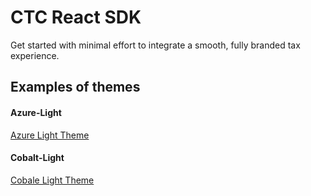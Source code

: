 # CTC React SDK

Get started with minimal effort to integrate a smooth, fully branded tax experience.


## Examples of themes

<!-- tabs:start -->

#### **Azure-Light**

[Azure Light Theme](media/azure.png)

#### **Cobalt-Light**

[Cobale Light Theme](media/cobalt.png)

<!-- tabs:end -->

